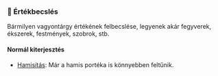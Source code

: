 ### 🔵 Értékbecslés

Bármilyen vagyontárgy értékének felbecslése, legyenek akár fegyverek, ékszerek, festmények, szobrok, stb.

#### Normál kiterjesztés

- [Hamisítás](../fortelyok.altalanos/hamisitas.md): Már a hamis portéka is könnyebben feltűnik.
